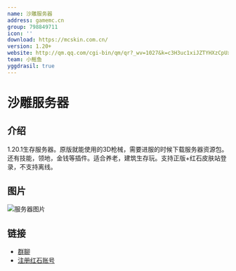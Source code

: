 ```yaml
---
name: 沙雕服务器
address: gamemc.cn
group: 798849711
icon: ''
download: https://mcskin.com.cn/
version: 1.20+
website: http://qm.qq.com/cgi-bin/qm/qr?_wv=1027&k=c3H3uc1xiJZTYHXzCpUxzKtZ3sDoVCDm&authKey=hzrSxYRHcHrXdxLWpIgOeHnDFtTpvovUcehDJRn1zAbYzhkDM3a3aWbmZ5JgOfpz&noverify=0&group_code=798849711
team: 小鳐鱼
yggdrasil: true
---
```

# 沙雕服务器

## 介绍

1.20.1生存服务器。原版就能使用的3D枪械，需要进服的时候下载服务器资源包。还有技能，领地，金钱等插件。适合养老，建筑生存玩。支持正版+红石皮肤站登录，不支持离线。


## 图片

![服务器图片](/images/sdfwq/image.png)


## 链接

- [群聊](http://qm.qq.com/cgi-bin/qm/qr?_wv=1027&k=c3H3uc1xiJZTYHXzCpUxzKtZ3sDoVCDm&authKey=hzrSxYRHcHrXdxLWpIgOeHnDFtTpvovUcehDJRn1zAbYzhkDM3a3aWbmZ5JgOfpz&noverify=0&group_code=798849711)
- [注册红石账号](https://mcskin.cn/register)
